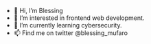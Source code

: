 - 👋 Hi, I’m Blessing
- 👀 I’m interested in frontend web development.
- 🌱 I’m currently learning cybersecurity.
- 📫 Find me on twitter @blessing_mufaro

